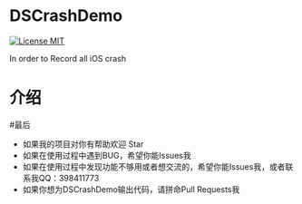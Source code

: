 # DSCrashDemo

[![License MIT](https://img.shields.io/badge/license-MIT-green.svg?style=flat)](https://github.com/walkdianzi/DSCrashDemo/blob/master/License)&nbsp;

In order to Record all iOS crash 

# 介绍



#最后
- 如果我的项目对你有帮助欢迎 Star  
- 如果在使用过程中遇到BUG，希望你能Issues我
- 如果在使用过程中发现功能不够用或者想交流的，希望你能Issues我，或者联系我QQ：398411773
- 如果你想为DSCrashDemo输出代码，请拼命Pull Requests我
